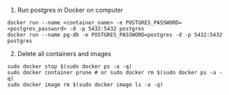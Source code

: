 1. Run postgres in Docker on computer
```
docker run --name <container_name> -e POSTGRES_PASSWORD=<postgres_password> -d -p 5432:5432 postgres
docker run --name pg-db -e POSTGRES_PASSWORD=postgres -d -p 5432:5432 postgres
```
2. Delete all containers and images
```
sudo docker stop $(sudo docker ps -a -q)
sudo docker container prune # or sudo docker rm $(sudo docker ps -a -q)
sudo docker image rm $(sudo docker image ls -a -q)
```
